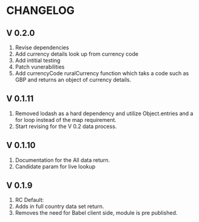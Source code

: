 # CHANGELOG

## V 0.2.0
1. Revise dependencies
2. Add currency details look up from currency code
3. Add intitial testing 
4. Patch vunerabilities
5. Add currencyCode ruralCurrency function which taks a code such as GBP and returns an object of currency details. 

## V 0.1.11
1. Removed lodash as a hard dependency and utilize Object.entries and a for loop instead of the map requirement.
2. Start revising for the V 0.2 data process. 

## V 0.1.10
1. Documentation for the All data return.
2. Candidate param for live lookup

## V 0.1.9
1. RC Default: 
2. Adds in full country data set return.
3. Removes the need for Babel client side, module is pre published.